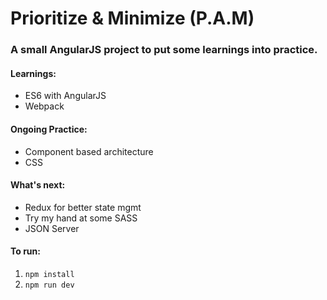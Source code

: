 # Prioritize & Minimize (P.A.M)

### A small AngularJS project to put some learnings into practice.

#### Learnings:
* ES6 with AngularJS
* Webpack

#### Ongoing Practice:
* Component based architecture 
* CSS

#### What's next:
* Redux for better state mgmt
* Try my hand at some SASS
* JSON Server

#### To run:

1. `npm install`
2. `npm run dev`